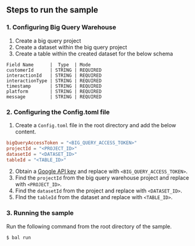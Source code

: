 ## Steps to run the sample

### 1. Configuring Big Query Warehouse
1. Create a big query project
2. Create a dataset within the big query project
3. Create a table within the created dataset for the below schema
```
Field Name      |  Type  | Mode
customerId      | STRING | REQUIRED
interactionId   | STRING | REQUIRED
interactionType | STRING | REQUIRED
timestamp       | STRING | REQUIRED
platform        | STRING | REQUIRED
message         | STRING | REQUIRED
```

### 2. Configuring the Config.toml file
1. Create a `Config.toml` file in the root directory and add the below content.
```toml
bigQueryAccessToken = "<BIG_QUERY_ACCESS_TOKEN>"
projectId = "<PROJECT_ID>"
datasetId = "<DATASET_ID>"
tableId = "<TABLE_ID>"
```
2. Obtain a [Google API key](https://developers.google.com/identity/protocols/oauth2) and replace with `<BIG_QUERY_ACCESS_TOKEN>`.
3. Find the `projectId` from the big query warehouse project and replace with `<PROJECT_ID>`.
4. Find the `datasetId` from the project and replace with `<DATASET_ID>`.
5. FInd the `tableId` from the dataset and replace with `<TABLE_ID>`.

### 3. Running the sample
Run the following command from the root directory of the sample.
```sh
$ bal run
```
